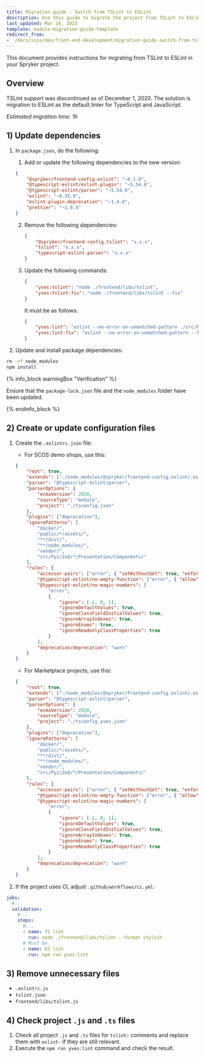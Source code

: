 ```yaml
---
title: Migration guide - Switch from TSLint to ESLint
description: Use this guide to migrate the project from TSLint to ESLint.
last_updated: Mar 24, 2023
template: module-migration-guide-template
redirect_from:
-  /docs/scos/dev/front-end-development/migration-guide-switch-from-tslint-to-eslint.
---
```


This document provides instructions for migrating from TSLint to ESLint in your Spryker project.

## Overview

TSLint support was discontinued as of December 1, 2020. The solution is migration to ESLint as the default linter for TypeScript and JavaScript.

*Estimated migration time: 1h*

## 1) Update dependencies

1. In `package.json`, do the following: 
    1. Add or update the following dependencies to the new version:

      ```json
      {
          "@spryker/frontend-config.eslint": "~0.1.0",
          "@typescript-eslint/eslint-plugin": "~5.54.0",
          "@typescript-eslint/parser": "~5.54.0",
          "eslint": "~8.35.0",
          "eslint-plugin-deprecation": "~1.4.0",
          "prettier": "~2.8.4"
      }
      ```

    2. Remove the following dependencies:

        ```json
        {
            "@spryker/frontend-config.tslint": "x.x.x",
            "tslint": "x.x.x",
            "typescript-eslint-parser": "x.x.x"
        }
        ```
     
    3. Update the following commands:

        ```json
        {
            "yves:tslint": "node ./frontend/libs/tslint",
            "yves:tslint:fix": "node ./frontend/libs/tslint --fix"
        }
        ```
      
        It must be as follows:

        ```json
        {
            "yves:lint": "eslint --no-error-on-unmatched-pattern ./src/Pyz/Yves/**/Theme/**/*.{js,ts}",
            "yves:lint:fix": "eslint --no-error-on-unmatched-pattern --fix ./src/Pyz/Yves/**/Theme/**/*.{js,ts}"
        }
        ```

2. Update and install package dependencies:

```bash
rm -rf node_modules
npm install
```

{% info_block warningBox "Verification" %}

Ensure that the `package-lock.json` file and the `node_modules` folder have been updated.

{% endinfo_block %}

## 2) Create or update configuration files

1. Create the `.eslintrc.json` file:
    * For SCOS demo shops, use this:
    ```json
    {
        "root": true,
        "extends": ["./node_modules/@spryker/frontend-config.eslint/.eslintrc.js", "plugin:@typescript-eslint/recommended"],
        "parser": "@typescript-eslint/parser",
        "parserOptions": {
            "ecmaVersion": 2020,
            "sourceType": "module",
            "project": "./tsconfig.json"
        },
        "plugins": ["deprecation"],
        "ignorePatterns": [
            "docker/",
            "public/*/assets/",
            "**/dist/",
            "**/node_modules/",
            "vendor/",
            "src/Pyz/Zed/*/Presentation/Components/"
        ],
        "rules": {
            "accessor-pairs": ["error", { "setWithoutGet": true, "enforceForClassMembers": false }],
            "@typescript-eslint/no-empty-function": ["error", { "allow": ["methods"] }],
            "@typescript-eslint/no-magic-numbers": [
                "error",
                {
                    "ignore": [-1, 0, 1],
                    "ignoreDefaultValues": true,
                    "ignoreClassFieldInitialValues": true,
                    "ignoreArrayIndexes": true,
                    "ignoreEnums": true,
                    "ignoreReadonlyClassProperties": true
                }
            ],
            "deprecation/deprecation": "warn"
        }
    }
    ``` 

    * For Marketplace projects, use this:
    ```json
    {
        "root": true,
        "extends": ["./node_modules/@spryker/frontend-config.eslint/.eslintrc.js", "plugin:@typescript-eslint/recommended"],
        "parser": "@typescript-eslint/parser",
        "parserOptions": {
            "ecmaVersion": 2020,
            "sourceType": "module",
            "project": "./tsconfig.yves.json"
        },
        "plugins": ["deprecation"],
        "ignorePatterns": [
            "docker/",
            "public/*/assets/",
            "**/dist/",
            "**/node_modules/",
            "vendor/",
            "src/Pyz/Zed/*/Presentation/Components/"
        ],
        "rules": {
            "accessor-pairs": ["error", { "setWithoutGet": true, "enforceForClassMembers": false }],
            "@typescript-eslint/no-empty-function": ["error", { "allow": ["methods"] }],
            "@typescript-eslint/no-magic-numbers": [
                "error",
                {
                    "ignore": [-1, 0, 1],
                    "ignoreDefaultValues": true,
                    "ignoreClassFieldInitialValues": true,
                    "ignoreArrayIndexes": true,
                    "ignoreEnums": true,
                    "ignoreReadonlyClassProperties": true
                }
            ],
            "deprecation/deprecation": "warn"
        }
    }
    ``` 

2. If the project uses CI, adjust `.github/workflows/ci.yml`:

```yaml
jobs:
  #...
  validation:
    #...
    steps:
      #...
      - name: TS lint
        run: node ./frontend/libs/tslint --format stylish
      # Must be
      - name: ES lint
        run: npm run yves:lint
```

## 3) Remove unnecessary files

* `.eslintrc.js`
* `tslint.json`
* `frontend/libs/tslint.js`

## 4) Check project `.js` and `.ts` files

1. Check all project `.js` and `.ts` files for `tslint:` comments and replace them with `eslint-` if they are still relevant.
2. Execute the `npm run yves:lint` command and check the result.
